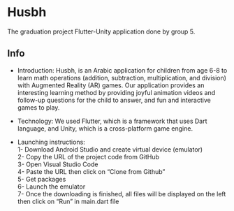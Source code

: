 # Husbh

The graduation project Flutter-Unity application done by group 5.

## Info

- Introduction:
Husbh, is an Arabic application for children from age 6-8 to learn math operations (addition, subtraction, multiplication, and division) with Augmented Reality (AR) games. Our application provides an interesting learning method by providing joyful animation videos and follow-up questions for the child to answer, and fun and interactive games to play.

- Technology:
We used Flutter, which is a framework that uses Dart language, and Unity, which is a cross-platform game engine.

- Launching instructions:\
1- Download Android Studio and create virtual device (emulator) \
2- Copy the URL of the project code from GitHub\
3- Open Visual Studio Code\
4- Paste the URL then click on “Clone from Github”\
5- Get packages\
6- Launch the emulator\
7- Once the downloading is finished, all files will be displayed on the left then click on “Run” in main.dart file
